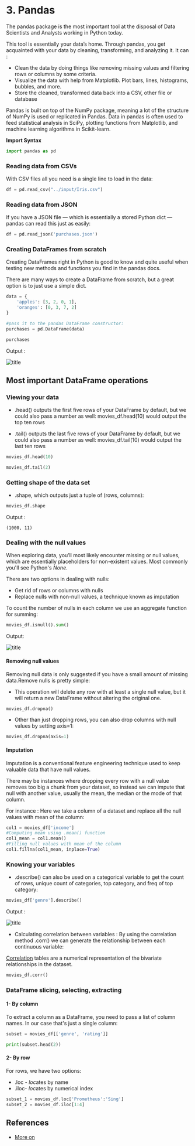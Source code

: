 # 3. Pandas

The pandas package is the most important tool at the disposal of Data Scientists and Analysts working in Python today. 

This tool is essentially your data’s home. Through pandas, you get acquainted with your data by cleaning, transforming, and analyzing it. 
It can : 
* Clean the data by doing things like removing missing values and filtering rows or columns by some criteria.
* Visualize the data with help from Matplotlib. Plot bars, lines, histograms, bubbles, and more.
* Store the cleaned, transformed data back into a CSV, other file or database

Pandas is built on top of the NumPy package, meaning a lot of the structure of NumPy is used or replicated in Pandas. Data in pandas is often used to feed statistical analysis in SciPy, plotting functions from Matplotlib, and machine learning algorithms in Scikit-learn.

**Import Syntax**
```py
import pandas as pd
```

### **Reading data from CSVs**
With CSV files all you need is a single line to load in the data:
```py
df = pd.read_csv("../input/Iris.csv")
```
### **Reading data from JSON**
If you have a JSON file — which is essentially a stored Python dict — pandas can read this just as easily:

```py
df = pd.read_json('purchases.json')
```
### **Creating DataFrames from scratch**
Creating DataFrames right in Python is good to know and quite useful when testing new methods and functions you find in the pandas docs.

There are many ways to create a DataFrame from scratch, but a great option is to just use a simple dict.

```py
data = {
    'apples': [3, 2, 0, 1], 
    'oranges': [0, 3, 7, 2]
}

#pass it to the pandas DataFrame constructor:
purchases = pd.DataFrame(data)

purchases
```
Output :

![title](5.PNG)


## **Most important DataFrame operations**

### **Viewing your data**

* .head() outputs the first five rows of your DataFrame by default, but we could also pass a number as well: movies_df.head(10) would output the top ten rows

* .tail() outputs the last five rows of your DataFrame by default, but we could also pass a number as well: movies_df.tail(10) would output the last ten rows

```py
movies_df.head(10)

movies_df.tail(2)
```

### **Getting shape of the data set**

* .shape, which outputs just a tuple of (rows, columns):
```py
movies_df.shape
```
Output : 
```
(1000, 11)
```

### **Dealing with the null values**
When exploring data, you’ll most likely encounter missing or null values, which are essentially placeholders for non-existent values. Most commonly you'll see Python's *None*.

There are two options in dealing with nulls:

* Get rid of rows or columns with nulls
* Replace nulls with non-null values, a technique known as imputation

To count the number of nulls in each column we use an aggregate function for summing:
```py
movies_df.isnull().sum()
```
Output:

![title](6.PNG)

#### **Removing null values**
Removing null data is only suggested if you have a small amount of missing data.Remove nulls is pretty simple:
* This operation will delete any row with at least a single null value, but it will return a new DataFrame without altering the original one.
```py
movies_df.dropna()
```
* Other than just dropping rows, you can also drop columns with null values by setting axis=1:
```py
movies_df.dropna(axis=1)
```
#### **Imputation**
Imputation is a conventional feature engineering technique used to keep valuable data that have null values.

There may be instances where dropping every row with a null value removes too big a chunk from your dataset, so instead we can impute that null with another value, usually the mean, the median or the mode of that column.

For instance : Here we take a column of a dataset and replace all the null values with mean of the column:

```py
col1 = movies_df['income']
#Computing mean using .mean() function
col1_mean = col1.mean()
#Filling null values with mean of the column 
col1.fillna(col1_mean, inplace=True)
```
### **Knowing your variables**

* .describe() can also be used on a categorical variable to get the count of rows, unique count of categories, top category, and freq of top category:
```py
movies_df['genre'].describe()
```
Output : 

![title](7.PNG)

* Calculating correlation between variables : By using the correlation method .corr() we can generate the relationship between each continuous variable:

[Correlation](https://www.statisticshowto.com/probability-and-statistics/correlation-coefficient-formula/) tables are a numerical representation of the bivariate relationships in the dataset.

```py
movies_df.corr()
```
### **DataFrame slicing, selecting, extracting**
#### 1- **By column**
To extract a column as a DataFrame, you need to pass a list of column names. In our case that's just a single column:
```py
subset = movies_df[['genre', 'rating']]

print(subset.head(2))
```
#### 2- **By row**
For rows, we have two options:
* .loc - *loc*ates by name
* .iloc- *loc*ates by numerical index
```py
subset_1 = movies_df.loc['Prometheus':'Sing']
subset_2 = movies_df.iloc[1:4]
```
## References
- [More on](https://www.tutorialspoint.com/python_pandas/index.htm)